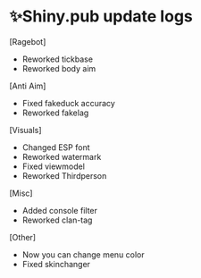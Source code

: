 # ✨Shiny.pub update logs
 [Ragebot]

- Reworked tickbase
- Reworked body aim

 [Anti Aim]
 
- Fixed fakeduck accuracy
- Reworked fakelag

 [Visuals]
 
- Changed ESP font
- Reworked watermark
- Fixed viewmodel
- Reworked Thirdperson

 [Misc]
 
- Added console filter
- Reworked clan-tag


 [Other]
 
- Now you can change menu color
- Fixed skinchanger

